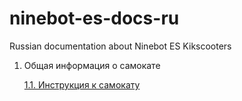 # ninebot-es-docs-ru
Russian documentation about Ninebot ES Kikscooters
1. Общая информация о самокате

	[1.1. Инструкция к самокату]("1._Общая_информация_о_самокате/1.1_Инструкция_к_самокату.md")
